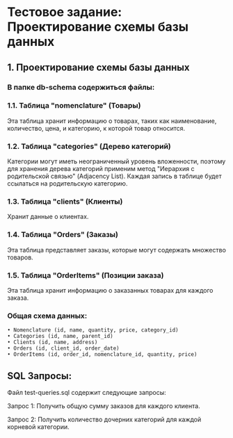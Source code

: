 # Тестовое задание: Проектирование схемы базы данных

## 1. Проектирование схемы базы данных

### В папке db-schema содержиться файлы:

### 1.1. Таблица "nomenclature" (Товары)
Эта таблица хранит информацию о товарах, таких как наименование, количество, цена, и категорию, к которой товар относится.

### 1.2. Таблица "categories" (Дерево категорий)
Категории могут иметь неограниченный уровень вложенности, поэтому для хранения дерева категорий применим метод "Иерархия с родительской связью" (Adjacency List). Каждая запись в таблице будет ссылаться на родительскую категорию.

### 1.3. Таблица "clients" (Клиенты)
Хранит данные о клиентах.

### 1.4. Таблица "Orders" (Заказы)
Эта таблица представляет заказы, которые могут содержать множество товаров.

### 1.5. Таблица "OrderItems" (Позиции заказа)
Эта таблица хранит информацию о заказанных товарах для каждого заказа.

### Общая схема данных:
    • Nomenclature (id, name, quantity, price, category_id)
    • Categories (id, name, parent_id)
    • Clients (id, name, address)
    • Orders (id, client_id, order_date)
    • OrderItems (id, order_id, nomenclature_id, quantity, price)

## SQL Запросы:

Файл test-queries.sql содержит следующие запросы:

Запрос 1: Получить общую сумму заказов для каждого клиента.

Запрос 2: Получить количество дочерних категорий для каждой корневой категории.